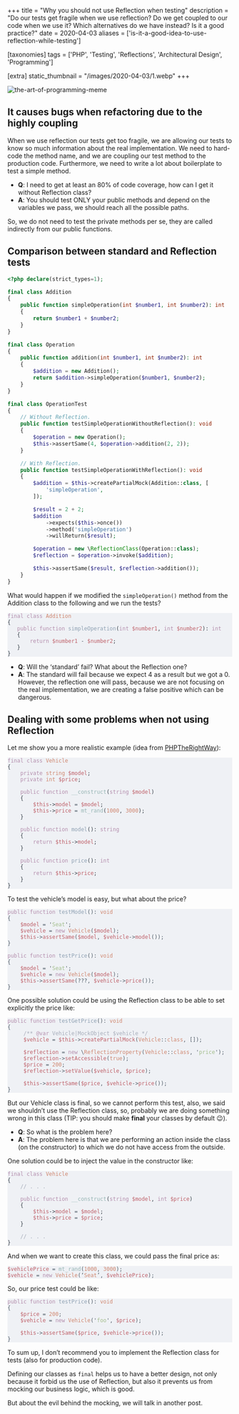 +++
title = "Why you should not use Reflection when testing"
description = "Do our tests get fragile when we use reflection? Do we get coupled to our code when we use it? Which alternatives do we have instead? Is it a good practice?"
date = 2020-04-03
aliases = ['is-it-a-good-idea-to-use-reflection-while-testing']

[taxonomies]
tags = ['PHP', 'Testing', 'Reflections', 'Architectural Design', 'Programming']

[extra]
static_thumbnail = "/images/2020-04-03/1.webp"
+++

![the-art-of-programming-meme](/images/2020-04-03/1.webp)

## It causes bugs when refactoring due to the highly coupling

When we use reflection our tests get too fragile, we are allowing our tests to know so much information about the real
implementation.
We need to hard-code the method name, and we are coupling our test method to the production code.
Furthermore, we need to write a lot about boilerplate to test a simple method.

- **Q**: I need to get at least an 80% of code coverage, how can I get it without Reflection class?
- **A**: You should test ONLY your public methods and depend on the variables we pass, we should reach all the possible
  paths.

So, we do not need to test the private methods per se, they are called indirectly from our public functions.

## Comparison between standard and Reflection tests

```php
<?php declare(strict_types=1);

final class Addition
{
    public function simpleOperation(int $number1, int $number2): int
    {
        return $number1 + $number2;
    }
}

final class Operation
{
    public function addition(int $number1, int $number2): int
    {
        $addition = new Addition();
        return $addition->simpleOperation($number1, $number2);
    }
}

final class OperationTest
{
    // Without Reflection.
    public function testSimpleOperationWithoutReflection(): void
    {
        $operation = new Operation();
        $this->assertSame(4, $operation->addition(2, 2));
    }

    // With Reflection.
    public function testSimpleOperationWithReflection(): void
    {
        $addition = $this->createPartialMock(Addition::class, [
            'simpleOperation',
        ]);

        $result = 2 + 2;
        $addition
            ->expects($this->once())
            ->method('simpleOperation')
            ->willReturn($result);

        $operation = new \ReflectionClass(Operation::class);
        $reflection = $operation->invoke($addition);

        $this->assertSame($result, $reflection->addition());
    }
}
```

What would happen if we modified the `simpleOperation()` method from the Addition class to the following and we run the
tests?

[//]: # (```php)
[//]: # (final class Addition)
[//]: # ({)
[//]: # (   public function simpleOperation&#40;int $number1, int $number2&#41;: int)
[//]: # (   {)
[//]: # (       return $number1 - $number2;)
[//]: # (   })
[//]: # (})
[//]: # (```)
<pre data-lang="php" style="background-color:#eff1f5;color:#4f5b66;" class="language-php "><code class="language-php" data-lang="php"><span style="color:#b48ead;">final class </span><span style="color:#d08770;">Addition
</span><span style="color:#343d46;">{
</span><span style="color:#343d46;">   </span><span style="color:#b48ead;">public function </span><span style="color:#8fa1b3;">simpleOperation</span><span style="color:#343d46;">(</span><span style="color:#b48ead;">int </span><span style="color:#bf616a;">$number1</span><span style="color:#343d46;">, </span><span style="color:#b48ead;">int </span><span style="color:#bf616a;">$number2</span><span style="color:#343d46;">): </span><span style="color:#b48ead;">int
</span><span style="color:#343d46;">   {
</span><span style="color:#343d46;">       </span><span style="color:#b48ead;">return </span><span style="color:#bf616a;">$number1 </span><span>- </span><span style="color:#bf616a;">$number2</span><span style="color:#343d46;">;
</span><span style="color:#343d46;">   }
</span><span style="color:#343d46;">}
</span></code></pre>

- **Q**: Will the ‘standard’ fail? What about the Reflection one?
- **A**: The standard will fail because we expect 4 as a result but we got a 0.
  However, the reflection one will pass, because we are not focusing on the real implementation, we are creating a false
  positive which can be dangerous.

## Dealing with some problems when not using Reflection

Let me show you a more realistic example (idea from 
[PHPTheRightWay](https://phptherightway.com/pages/Design-Patterns.html)):

[//]: # (```php)
[//]: # (<?php)
[//]: # (final class Vehicle)
[//]: # ({)
[//]: # (    private string $model;)
[//]: # (    private int $price;)
[//]: # ()
[//]: # (    public function __construct&#40;string $model&#41;)
[//]: # (    {)
[//]: # (        $this->model = $model;)
[//]: # (        $this->price = mt_rand&#40;1000, 3000&#41;;)
[//]: # (    })
[//]: # ()
[//]: # (    public function model&#40;&#41;: string)
[//]: # (    {)
[//]: # (        return $this->model;)
[//]: # (    })
[//]: # ()
[//]: # (    public function price&#40;&#41;: int)
[//]: # (    {)
[//]: # (        return $this->price;)
[//]: # (    })
[//]: # (})
[//]: # (```)
<pre data-lang="php" style="background-color:#eff1f5;color:#4f5b66;" class="language-php "><code class="language-php" data-lang="php"><span style="color:#b48ead;">final class </span><span style="color:#d08770;">Vehicle
</span><span style="color:#343d46;">{
</span><span style="color:#343d46;">    </span><span style="color:#b48ead;">private </span><span style="color:#d08770;">string </span><span style="color:#bf616a;">$model</span><span style="color:#343d46;">;
</span><span style="color:#343d46;">    </span><span style="color:#b48ead;">private </span><span style="color:#d08770;">int </span><span style="color:#bf616a;">$price</span><span style="color:#343d46;">;
</span><span style="color:#343d46;">
</span><span style="color:#343d46;">    </span><span style="color:#b48ead;">public function </span><span style="color:#96b5b4;">__construct</span><span style="color:#343d46;">(</span><span style="color:#b48ead;">string </span><span style="color:#bf616a;">$model</span><span style="color:#343d46;">)
</span><span style="color:#343d46;">    {
</span><span style="color:#343d46;">        </span><span style="color:#bf616a;">$this</span><span style="color:#343d46;">-&gt;</span><span style="color:#bf616a;">model </span><span>= </span><span style="color:#bf616a;">$model</span><span style="color:#343d46;">;
</span><span style="color:#343d46;">        </span><span style="color:#bf616a;">$this</span><span style="color:#343d46;">-&gt;</span><span style="color:#bf616a;">price </span><span>= </span><span style="color:#96b5b4;">mt_rand</span><span style="color:#343d46;">(</span><span style="color:#d08770;">1000</span><span style="color:#343d46;">, </span><span style="color:#d08770;">3000</span><span style="color:#343d46;">);
</span><span style="color:#343d46;">    }
</span><span style="color:#343d46;">
</span><span style="color:#343d46;">    </span><span style="color:#b48ead;">public function </span><span style="color:#8fa1b3;">model</span><span style="color:#343d46;">(): </span><span style="color:#b48ead;">string
</span><span style="color:#343d46;">    {
</span><span style="color:#343d46;">        </span><span style="color:#b48ead;">return </span><span style="color:#bf616a;">$this</span><span style="color:#343d46;">-&gt;</span><span style="color:#bf616a;">model</span><span style="color:#343d46;">;
</span><span style="color:#343d46;">    }
</span><span style="color:#343d46;">
</span><span style="color:#343d46;">    </span><span style="color:#b48ead;">public function </span><span style="color:#8fa1b3;">price</span><span style="color:#343d46;">(): </span><span style="color:#b48ead;">int
</span><span style="color:#343d46;">    {
</span><span style="color:#343d46;">        </span><span style="color:#b48ead;">return </span><span style="color:#bf616a;">$this</span><span style="color:#343d46;">-&gt;</span><span style="color:#bf616a;">price</span><span style="color:#343d46;">;
</span><span style="color:#343d46;">    }
</span><span style="color:#343d46;">}
</span></code></pre>

To test the vehicle’s model is easy, but what about the price?

[//]: # (```php)
[//]: # (public function testModel&#40;&#41;: void)
[//]: # ({)
[//]: # (    $model = 'Seat';)
[//]: # (    $vehicle = new Vehicle&#40;$model&#41;;)
[//]: # (    $this->assertSame&#40;$model, $vehicle->model&#40;&#41;&#41;;)
[//]: # (})
[//]: # ()
[//]: # (public function testPrice&#40;&#41;: void)
[//]: # ({)
[//]: # (    $model = 'Seat';)
[//]: # (    $vehicle = new Vehicle&#40;$model&#41;;)
[//]: # (    $this->assertSame&#40;???, $vehicle->price&#40;&#41;&#41;;)
[//]: # (})
[//]: # (```)

<pre data-lang="php" style="background-color:#eff1f5;color:#4f5b66;" class="language-php"><code class="language-php" data-lang="php"><span style="color:#b48ead;">public function </span><span style="color:#8fa1b3;">testModel</span><span>(): </span><span style="color:#d08770;">void
</span><span>{
</span><span>    </span><span style="color:#bf616a;">$model </span><span>= '</span><span style="color:#a3be8c;">Seat</span><span>';
</span><span>    </span><span style="color:#bf616a;">$vehicle </span><span>= </span><span style="color:#b48ead;">new </span><span style="color:#d08770;">Vehicle</span><span>(</span><span style="color:#bf616a;">$model</span><span>);
</span><span>    </span><span style="color:#bf616a;">$this</span><span>-&gt;</span><span style="color:#bf616a;">assertSame</span><span>(</span><span style="color:#bf616a;">$model</span><span>, </span><span style="color:#bf616a;">$vehicle</span><span>-&gt;</span><span style="color:#bf616a;">model</span><span>());
</span><span>}
</span><span>
</span><span style="color:#b48ead;">public function </span><span style="color:#8fa1b3;">testPrice</span><span>(): </span><span style="color:#d08770;">void
</span><span>{
</span><span>    </span><span style="color:#bf616a;">$model </span><span>= '</span><span style="color:#a3be8c;">Seat</span><span>';
</span><span>    </span><span style="color:#bf616a;">$vehicle </span><span>= </span><span style="color:#b48ead;">new </span><span style="color:#d08770;">Vehicle</span><span>(</span><span style="color:#bf616a;">$model</span><span>);
</span><span>    </span><span style="color:#bf616a;">$this</span><span>-&gt;</span><span style="color:#bf616a;">assertSame</span><span>(???, </span><span style="color:#bf616a;">$vehicle</span><span>-&gt;</span><span style="color:#bf616a;">price</span><span>());
</span><span>}
</span></code></pre>

One possible solution could be using the Reflection class to be able to set explicitly the price like:

[//]: # (```php)
[//]: # (<?php)
[//]: # (public function testGetPrice&#40;&#41;: void)
[//]: # ({)
[//]: # (     /** @var Vehicle|MockObject $vehicle */)
[//]: # (     $vehicle = $this->createPartialMock&#40;Vehicle::class, []&#41;;)
[//]: # ()
[//]: # (     $reflection = new \ReflectionProperty&#40;Vehicle::class, 'price'&#41;;)
[//]: # (     $reflection->setAccessible&#40;true&#41;;)
[//]: # (     $price = 200;)
[//]: # (     $reflection->setValue&#40;$vehicle, $price&#41;;)
[//]: # ()
[//]: # (     $this->assertSame&#40;$price, $vehicle->price&#40;&#41;&#41;;)
[//]: # (})
[//]: # (```)

<pre data-lang="php" style="background-color:#eff1f5;color:#4f5b66;" class="language-php"><code class="language-php" data-lang="php"><span style="color:#b48ead;">public function </span><span style="color:#8fa1b3;">testGetPrice</span><span>(): </span><span style="color:#d08770;">void
</span><span>{
</span><span>     </span><span style="color:#a7adba;">/** </span><span style="color:#b48ead;">@var</span><span style="color:#a7adba;"> Vehicle|MockObject $vehicle */
</span><span>     </span><span style="color:#bf616a;">$vehicle </span><span>= </span><span style="color:#bf616a;">$this</span><span>-&gt;</span><span style="color:#bf616a;">createPartialMock</span><span>(</span><span style="color:#d08770;">Vehicle</span><span>::</span><span style="color:#d08770;">class</span><span>, []);
</span><span>
</span><span>     </span><span style="color:#bf616a;">$reflection </span><span>= </span><span style="color:#b48ead;">new </span><span>\</span><span style="color:#d08770;">ReflectionProperty</span><span>(</span><span style="color:#d08770;">Vehicle</span><span>::</span><span style="color:#d08770;">class</span><span>, '</span><span style="color:#a3be8c;">price</span><span>');
</span><span>     </span><span style="color:#bf616a;">$reflection</span><span>-&gt;</span><span style="color:#bf616a;">setAccessible</span><span>(</span><span style="color:#d08770;">true</span><span>);
</span><span>     </span><span style="color:#bf616a;">$price </span><span>= </span><span style="color:#d08770;">200</span><span>;
</span><span>     </span><span style="color:#bf616a;">$reflection</span><span>-&gt;</span><span style="color:#bf616a;">setValue</span><span>(</span><span style="color:#bf616a;">$vehicle</span><span>, </span><span style="color:#bf616a;">$price</span><span>);
</span><span>
</span><span>     </span><span style="color:#bf616a;">$this</span><span>-&gt;</span><span style="color:#bf616a;">assertSame</span><span>(</span><span style="color:#bf616a;">$price</span><span>, </span><span style="color:#bf616a;">$vehicle</span><span>-&gt;</span><span style="color:#bf616a;">price</span><span>());
</span><span>}
</span></code></pre>

But our Vehicle class is final, so we cannot perform this test, also, we said we shouldn’t use the Reflection class, so,
probably we are doing something wrong in this class (TIP: you should make **final** your classes by default 😉).

- **Q**: So what is the problem here?
- **A**: The problem here is that we are performing an action inside the class (on the constructor) to which we do not
  have access from the outside.

One solution could be to inject the value in the constructor like:

[//]: # (```php)
[//]: # (final class Vehicle)
[//]: # ({)
[//]: # (    // . . .)
[//]: # ()
[//]: # (    public function __construct&#40;string $model, int $price&#41;)
[//]: # (    {)
[//]: # (        $this->model = $model;)
[//]: # (        $this->price = $price;)
[//]: # (    })
[//]: # ()
[//]: # (    // . . .)
[//]: # (})
[//]: # (```)
<pre data-lang="php" style="background-color:#eff1f5;color:#4f5b66;" class="language-php "><code class="language-php" data-lang="php"><span style="color:#b48ead;">final class </span><span style="color:#d08770;">Vehicle
</span><span style="color:#343d46;">{
</span><span style="color:#343d46;">    </span><span style="color:#a7adba;">// . . .
</span><span style="color:#343d46;">
</span><span style="color:#343d46;">    </span><span style="color:#b48ead;">public function </span><span style="color:#96b5b4;">__construct</span><span style="color:#343d46;">(</span><span style="color:#b48ead;">string </span><span style="color:#bf616a;">$model</span><span style="color:#343d46;">, </span><span style="color:#b48ead;">int </span><span style="color:#bf616a;">$price</span><span style="color:#343d46;">)
</span><span style="color:#343d46;">    {
</span><span style="color:#343d46;">        </span><span style="color:#bf616a;">$this</span><span style="color:#343d46;">-&gt;</span><span style="color:#bf616a;">model </span><span>= </span><span style="color:#bf616a;">$model</span><span style="color:#343d46;">;
</span><span style="color:#343d46;">        </span><span style="color:#bf616a;">$this</span><span style="color:#343d46;">-&gt;</span><span style="color:#bf616a;">price </span><span>= </span><span style="color:#bf616a;">$price</span><span style="color:#343d46;">;
</span><span style="color:#343d46;">    }
</span><span style="color:#343d46;">
</span><span style="color:#343d46;">    </span><span style="color:#a7adba;">// . . .
</span><span style="color:#343d46;">}
</span></code></pre>

And when we want to create this class, we could pass the final price as:

[//]: # (```php)
[//]: # ($vehiclePrice = mt_rand&#40;1000, 3000&#41;;)
[//]: # ($vehicle = new Vehicle&#40;‘Seat’, $vehiclePrice&#41;;)
[//]: # (```)
<pre data-lang="php" style="background-color:#eff1f5;color:#4f5b66;" class="language-php"><code class="language-php" data-lang="php"><span style="color:#bf616a;">$vehiclePrice </span><span>= </span><span style="color:#96b5b4;">mt_rand</span><span>(</span><span style="color:#d08770;">1000</span><span>, </span><span style="color:#d08770;">3000</span><span>);
</span><span style="color:#bf616a;">$vehicle </span><span>= </span><span style="color:#b48ead;">new </span><span style="color:#d08770;">Vehicle</span><span>(‘</span><span style="color:#d08770;">Seat</span><span>’, </span><span style="color:#bf616a;">$vehiclePrice</span><span>);
</span></code></pre>

So, our price test could be like:

[//]: # (```php)
[//]: # (public function testPrice&#40;&#41;: void)
[//]: # ({)
[//]: # (    $price = 200;)
[//]: # (    $vehicle = new Vehicle&#40;'foo', $price&#41;;)
[//]: # ()
[//]: # (    $this->assertSame&#40;$price, $vehicle->price&#40;&#41;&#41;;)
[//]: # (})
[//]: # (```)
<pre data-lang="php" style="background-color:#eff1f5;color:#4f5b66;" class="language-php "><code class="language-php" data-lang="php"><span style="color:#b48ead;">public function </span><span style="color:#8fa1b3;">testPrice</span><span>(): </span><span style="color:#d08770;">void
</span><span>{
</span><span>    </span><span style="color:#bf616a;">$price </span><span>= </span><span style="color:#d08770;">200</span><span>;
</span><span>    </span><span style="color:#bf616a;">$vehicle </span><span>= </span><span style="color:#b48ead;">new </span><span style="color:#d08770;">Vehicle</span><span>('</span><span style="color:#a3be8c;">foo</span><span>', </span><span style="color:#bf616a;">$price</span><span>);
</span><span>
</span><span>    </span><span style="color:#bf616a;">$this</span><span>-&gt;</span><span style="color:#bf616a;">assertSame</span><span>(</span><span style="color:#bf616a;">$price</span><span>, </span><span style="color:#bf616a;">$vehicle</span><span>-&gt;</span><span style="color:#bf616a;">price</span><span>());
</span><span>}
</span></code></pre>

To sum up, I don’t recommend you to implement the Reflection class for tests (also for production code).

Defining our classes as `final` helps us to have a better design, not only because it forbid us the use of Reflection,
but also it prevents us from mocking our business logic, which is good.

But about the evil behind the mocking, we will talk in another post.

